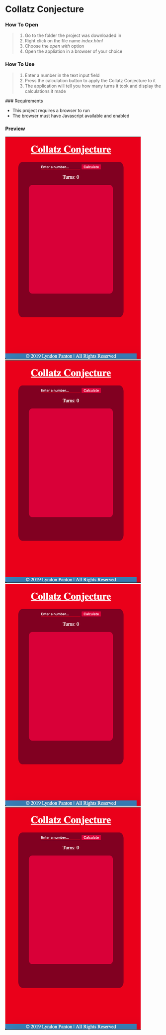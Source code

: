 # Collatz Conjecture

### How To Open 
> 1. Go to the folder the project was downloaded in
> 2. Right click on the file name _index.html_
> 3. Choose the _open with_ option
> 4. Open the appliation in a browser of your choice

### How To Use
> 1. Enter a number in the text input field
> 2. Press the calculation button to apply the Collatz Conjecture to it
> 3. The application will tell you how many turns it took and display the calculations it made

### Requirements
- This project requires a browser to run
- The browser must have Javascript available and enabled

### Preview
![Screenshot1](./img/Screenshot1.png)
![Screenshot1](./img/Screenshot1.png)
![Screenshot1](./img/Screenshot1.png)
![Screenshot1](./img/Screenshot1.png)